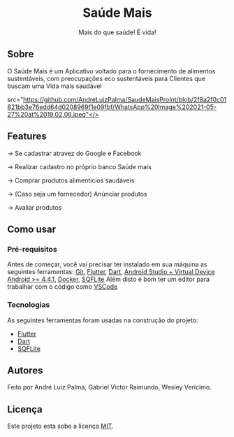 
<h1 align="center">Saúde Mais</h1>

<p align="center">Mais do que saúde! É vida!</p>


## Sobre

O Saúde Mais é um Aplicativo voltado para o fornecimento de alimentos sustentáveis, com preocupações eco sustentáveis para Clientes que buscam uma Vida mais saudável


<img> src="https://github.com/AndreLuizPalma/SaudeMaisProInt/blob/2f8a2f0c01821bb3e76edd64d0208969f1e09fbf/WhatsApp%20Image%202021-05-27%20at%2019.02.06.jpeg"</>




## Features

-> Se cadastrar atravez do Google e Facebook

-> Realizar cadastro no próprio banco Saúde mais

-> Comprar produtos alimenticios saudáveis

-> (Caso seja um fornecedor) Anúnciar produtos

-> Avaliar produtos

## Como usar

### Pré-requisitos

Antes de começar, você vai precisar ter instalado em sua máquina as seguintes ferramentas:
[Git](https://git-scm.com), [Flutter](https://flutter.dev/), [Dart](https://dart.dev/get-dart), 
[Android Studio + Virtual Device Android >= 4.4.1](https://developer.android.com/studio), [Docker](https://docs.docker.com/docker-for-windows/install/), [SQFLite](https://pub.dev/packages/sqflite)
Além disto é bom ter um editor para trabalhar com o código como [VSCode](https://code.visualstudio.com/)


### Tecnologias

As seguintes ferramentas foram usadas na construção do projeto:

- [Flutter](https://flutter.dev/)
- [Dart](https://dart.dev/get-dart)
- [SQFLite](https://pub.dev/packages/sqflite)

## Autores

Feito por André Luiz Palma, Gabriel Victor Raimundo, Wesley Vericimo.


## Licença

Este projeto esta sobe a licença [MIT](https://github.com/AndreLuizPalma/SaudeMaisProInt/blob/4d4b931888ba5b1e57fc061023a6d11783d16110/LICENSE).


